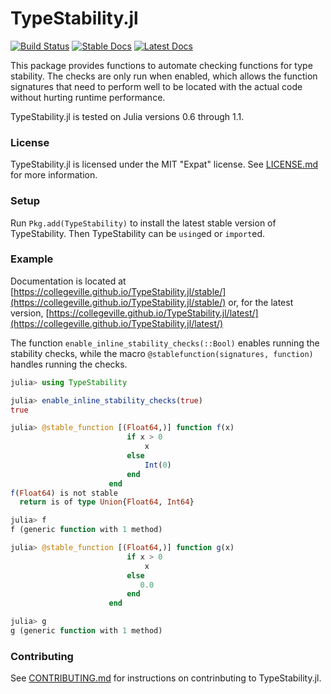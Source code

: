 # TypeStability.jl

[![Build Status](https://travis-ci.org/Collegeville/TypeStability.jl.svg?branch=master)](https://travis-ci.org/Collegeville/TypeStability.jl) [![Stable Docs](https://img.shields.io/badge/docs-stable-blue.svg)](https://Collegeville.github.io/TypeStability.jl/stable/) [![Latest Docs](https://img.shields.io/badge/docs-latest-blue.svg)](https://Collegeville.github.io/TypeStability.jl/latest/)

This package provides functions to automate checking functions for type stability.  The checks are only run when enabled, which allows the function signatures that need to perform well to be located with the actual code without hurting runtime performance.

TypeStability.jl is tested on Julia versions 0.6 through 1.1.

### License

TypeStability.jl is licensed under the MIT "Expat" license.  See [LICENSE.md](LICENSE.md) for more information.

### Setup

Run `Pkg.add(TypeStability)` to install the latest stable version of TypeStability.  Then TypeStability can be `using`ed or `import`ed.

### Example

Documentation is located at [https://collegeville.github.io/TypeStability.jl/stable/](https://collegeville.github.io/TypeStability.jl/stable/) or, for the latest version, [https://collegeville.github.io/TypeStability.jl/latest/](https://collegeville.github.io/TypeStability.jl/latest/)

The function `enable_inline_stability_checks(::Bool)` enables running the stability checks, while the macro `@stablefunction(signatures, function)` handles running the checks.

```julia
julia> using TypeStability

julia> enable_inline_stability_checks(true)
true

julia> @stable_function [(Float64,)] function f(x)
                          if x > 0
                              x
                          else
                              Int(0)
                          end
                      end
f(Float64) is not stable
  return is of type Union{Float64, Int64}

julia> f
f (generic function with 1 method)

julia> @stable_function [(Float64,)] function g(x)
                          if x > 0
                              x
                          else
                             0.0
                          end
                      end

julia> g
g (generic function with 1 method)
```

### Contributing

See [CONTRIBUTING.md](CONTRIBUTING.md) for instructions on contrinbuting to TypeStability.jl.
